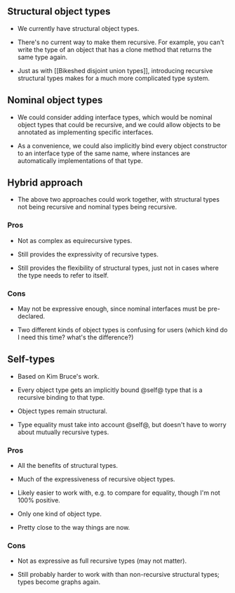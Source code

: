 ## Structural object types

* We currently have structural object types.

* There's no current way to make them recursive. For example, you can't write the type of an object that has a clone method that returns the same type again.

* Just as with [[Bikeshed disjoint union types]], introducing recursive structural types makes for a much more complicated type system.

## Nominal object types

* We could consider adding interface types, which would be nominal object types that could be recursive, and we could allow objects to be annotated as implementing specific interfaces.

* As a convenience, we could also implicitly bind every object constructor to an interface type of the same name, where instances are automatically implementations of that type.

## Hybrid approach

* The above two approaches could work together, with structural types not being recursive and nominal types being recursive.

### Pros

* Not as complex as equirecursive types.

* Still provides the expressivity of recursive types.

* Still provides the flexibility of structural types, just not in cases where the type needs to refer to itself.

### Cons

* May not be expressive enough, since nominal interfaces must be pre-declared.

* Two different kinds of object types is confusing for users (which kind do I need this time? what's the difference?)

## Self-types

* Based on Kim Bruce's work.

* Every object type gets an implicitly bound @self@ type that is a recursive binding to that type.

* Object types remain structural.

* Type equality must take into account @self@, but doesn't have to worry about mutually recursive types.

### Pros

* All the benefits of structural types.

* Much of the expressiveness of recursive object types.

* Likely easier to work with, e.g. to compare for equality, though I'm not 100% positive.

* Only one kind of object type.

* Pretty close to the way things are now.

### Cons

* Not as expressive as full recursive types (may not matter).

* Still probably harder to work with than non-recursive structural types; types become graphs again.
